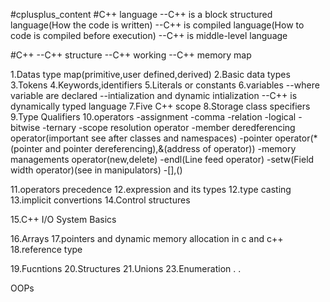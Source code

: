 #cplusplus_content
#C++ language
--C++ is a block structured language(How the code is written)
--C++ is compiled language(How to code is compiled before execution)
--C++ is middle-level language

#C++
--C++ structure
--C++ working 
--C++ memory map

1.Datas type map(primitive,user defined,derived)
2.Basic data types
3.Tokens
4.Keywords,identifiers
5.Literals or constants
6.variables
  --where variable are declared
  --intialization and dynamic intialization
  --C++ is dynamically typed language
7.Five C++ scope
8.Storage class specifiers
9.Type Qualifiers
10.operators
  -assignment
  -comma
  -relation
  -logical
  -bitwise
  -ternary
  -scope resolution operator
  -member deredferencing operator(important see after classes and namespaces)
  -pointer operator(*(pointer and pointer dereferencing),&(address of operator))
  -memory managements operator(new,delete)
  -endl(Line feed operator)
  -setw(Field width operator)(see in manipulators)
  -[],()
  
11.operators precedence
12.expression and its types
12.type casting
13.implicit convertions
14.Control structures

15.C++ I/O System Basics

16.Arrays
17.pointers and dynamic memory allocation in c and c++
18.reference type

19.Fucntions
20.Structures
21.Unions
23.Enumeration
.
.

OOPs





